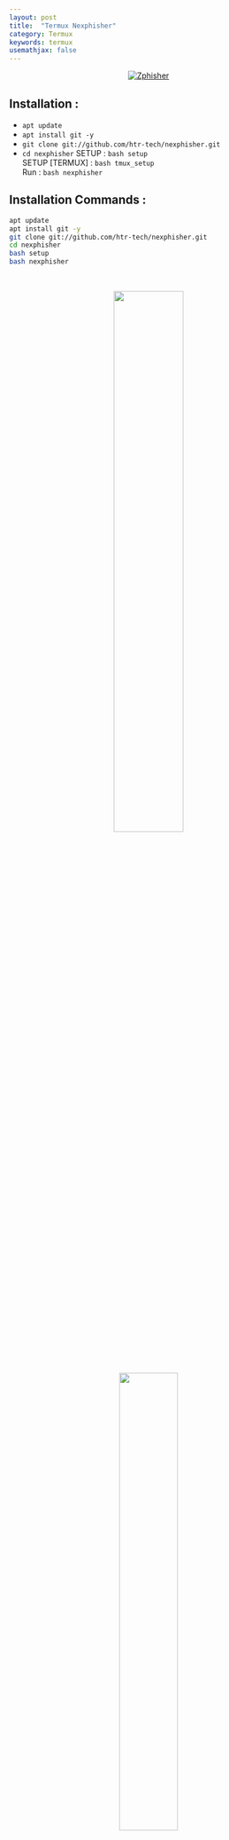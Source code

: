 ```yaml
---
layout: post
title:  "Termux Nexphisher"
category: Termux
keywords: termux
usemathjax: false
---
```

<p align="center">
<a href="#"><img title="Zphisher" src="https://raw.githubusercontent.com/htr-tech/release-download/master/images/banner/nexphisher.png"></a>
</p>

## Installation :

* `apt update`
* `apt install git -y`
* `git clone git://github.com/htr-tech/nexphisher.git`
* `cd nexphisher`
SETUP : `bash setup` <br>
SETUP [TERMUX] : `bash tmux_setup` <br>
Run : `bash nexphisher`

## Installation Commands :
```bash
apt update  
apt install git -y  
git clone git://github.com/htr-tech/nexphisher.git  
cd nexphisher 
bash setup
bash nexphisher
```
<br>
<p align="center">
<img width="50%" src="https://raw.githubusercontent.com/htr-tech/release-download/master/images/nexphisher1.png"/><br>
<img width="46%" src="https://raw.githubusercontent.com/htr-tech/release-download/master/images/nexphisher2.png"/>

## Features :
 [+] Latest Login Pages !<br>
 [+] 5 Port Forwarding Options !<br>
 [+] Easy for Beginners !<br>

## Credits :
Zphisher (https://github.com/htr-tech/zphisher)<br>
The Linux Choice (https://github.com/thelinuxchoice)<br>
DarkSecDevelopers (https://github.com/DarkSecDevelopers)<br>
Undeadsec (https://github.com/Undeadsec)<br>

## Tunelling Options :
Localhost (127.0.0.1)<br>
NGROK (https://ngrok.com)<br>
SERVEO (https://serveo.net)<br>
LOCALHOSTRUN (https://localhost.run)<br>
LOCALXPOSE (https://localxpose.io/)<br>

## Find Owner on :
[![Github](https://img.shields.io/badge/Github-HTR--TECH-green?style=for-the-badge&logo=github)](https://github.com/htr-tech)
[![Instagram](https://img.shields.io/badge/IG-%40tahmid.rayat-red?style=for-the-badge&logo=instagram)](https://www.instagram.com/tahmid.rayat)
[![Messenger](https://img.shields.io/badge/Chat-Messenger-blue?style=for-the-badge&logo=messenger)](https://m.me/tahmid.rayat.official)

